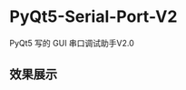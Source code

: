 # PyQt5-Serial-Port-V2
PyQt5 写的 GUI 串口调试助手V2.0
## 效果展示
[](https://github.com/Oslomayor/Markdown-Imglib/blob/master/Imgs/PyQt5-SerialPort_V2.png?raw=true)  
